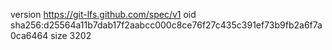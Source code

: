 version https://git-lfs.github.com/spec/v1
oid sha256:d25564a11b7dab17f2aabcc000c8ce76f27c435c391ef73b9fb2a6f7a0ca6464
size 3202
